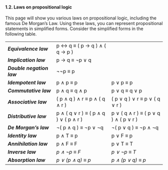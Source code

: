 #### 1.2. Laws on propositional logic

This page will show you various laws on propositional logic, including the famous De Morgan’s Law. Using these laws, you can represent propositional statements in simplified forms. Consider the simplified forms in the following table.

|   |   |   |
|---|---|---|
|**_Equivalence law_**|p ↔ q ≡ ( p → q ) ∧ ( q → p )||
|**_Implication law_**|p → q ≡ ¬p ∨ q||
|**_Double negation law_**|¬¬p ≡ p||
|**_Idempotent law_**|p ∧ p ≡ p|p ∨ p ≡ p|
|**_Commutative law_**|p ∧ q ≡ q ∧ p|p ∨ q ≡ q ∨ p|
|**_Associative law_**|( p ∧ q ) ∧ r ≡ p ∧ ( q ∧ r )|( p ∨ q ) ∨ r ≡ p ∨ ( q ∨ r )|
|**_Distributive law_**|p ∧ ( q ∨ r ) ≡ ( p ∧ q ) ∨ ( p ∧ r )|p ∨ ( q ∧ r ) ≡ ( p ∨ q ) ∧ ( p ∨ r )|
|**_De Morgan’s law_**|¬( p ∧ q ) ≡ ¬p ∨ ¬q|¬( p ∨ q ) ≡ ¬p ∧ ¬q|
|**_Identity law_**|p ∧ T ≡ p|p ∨ F ≡ p|
|**_Annihilation law_**|p ∧ F ≡ F|p ∨ T ≡ T|
|**_Inverse law_**|_p ∧ ¬p ≡ F_|_p ∨ ¬p ≡ T_|
|**_Absorption law_**|_p ∨ (p ∧ q) ≡ p_|_p ∧ (p ∨ q) ≡ p_|